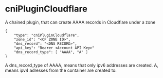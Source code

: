 # cniPluginCloudflare

A chained plugin, that can create AAAA records in Cloudflare under a zone


    {
        "type": "cniPluginCloudflare",
        "zone_id": "<CF ZONE ID>",
        "dns_record": "<DNS RECORD>",
        "api_key": "Bearer <Account API Key>"
        "dns_record_type": [ "AAAA", "A" ]
    }

A dns_record_type of AAAA, means that only ipv6 addresses are created. A, means ipv4 adresses from the container are created to.